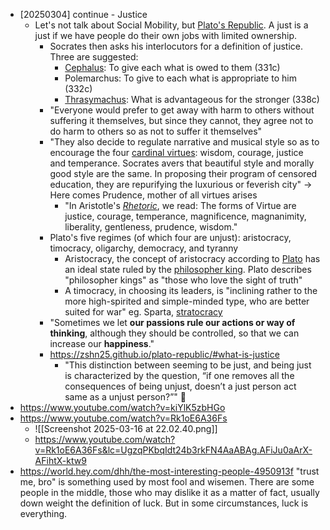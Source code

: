 - [20250304] continue - Justice
	- Let's not talk about Social Mobility, but [Plato's Republic](https://en.wikipedia.org/wiki/Republic_(Plato)). A just is a just if we have people do their own jobs with limited ownership.
		- Socrates then asks his interlocutors for a definition of justice. Three are suggested:
			- [Cephalus](https://en.wikipedia.org/wiki/Cephalus "Cephalus"): To give each what is owed to them (331c)
			- Polemarchus: To give to each what is appropriate to him (332c)
			- [Thrasymachus](https://en.wikipedia.org/wiki/Thrasymachus "Thrasymachus"): What is advantageous for the stronger (338c)
		- "Everyone would prefer to get away with harm to others without suffering it themselves, but since they cannot, they agree not to do harm to others so as not to suffer it themselves"
		- "They also decide to regulate narrative and musical style so as to encourage the four [cardinal virtues](https://en.wikipedia.org/wiki/Cardinal_virtues "Cardinal virtues"): wisdom, courage, justice and temperance. Socrates avers that beautiful style and morally good style are the same. In proposing their program of censored education, they are repurifying the luxurious or feverish city" -> Here comes Prudence, mother of all virtues arises
			- "In Aristotle's _[Rhetoric](https://en.wikipedia.org/wiki/Rhetoric_\(Aristotle\) "Rhetoric (Aristotle)")_, we read: The forms of Virtue are justice, courage, temperance, magnificence, magnanimity, liberality, gentleness, prudence, wisdom."
		- Plato's five regimes (of which four are unjust):  aristocracy, timocracy, oligarchy, democracy, and tyranny
			- Aristocracy, the concept of aristocracy according to [Plato](https://en.wikipedia.org/wiki/Plato "Plato") has an ideal state ruled by the [philosopher king](https://en.wikipedia.org/wiki/Philosopher_king "Philosopher king"). Plato describes "philosopher kings" as "those who love the sight of truth" 
			- A timocracy, in choosing its leaders, is "inclining rather to the more high-spirited and simple-minded type, who are better suited for war" eg. Sparta, [stratocracy](https://en.wikipedia.org/wiki/Stratocracy "Stratocracy")
		- "Sometimes we let **our passions rule our actions or way of thinking**, although they should be controlled, so that we can increase our **happiness**."
		- https://zshn25.github.io/plato-republic/#what-is-justice
			- "This distinction between seeming to be just, and being just is characterized by the question, “if one removes all the consequences of being unjust, doesn’t a just person act same as a unjust person?”" 🧠
- https://www.youtube.com/watch?v=kiYlK5zbHGo
- https://www.youtube.com/watch?v=Rk1oE6A36Fs
	- ![[Screenshot 2025-03-16 at 22.02.40.png]]
	- https://www.youtube.com/watch?v=Rk1oE6A36Fs&lc=UgzqPKbqIdt24b3rkFN4AaABAg.AFiJu0aArX-AFihtX-ktw9
- https://world.hey.com/dhh/the-most-interesting-people-4950913f "trust me, bro" is something used by most fool and wisemen. There are some people in the middle, those who may dislike it as a matter of fact, usually down weight the definition of luck. But in some circumstances, luck is everything.